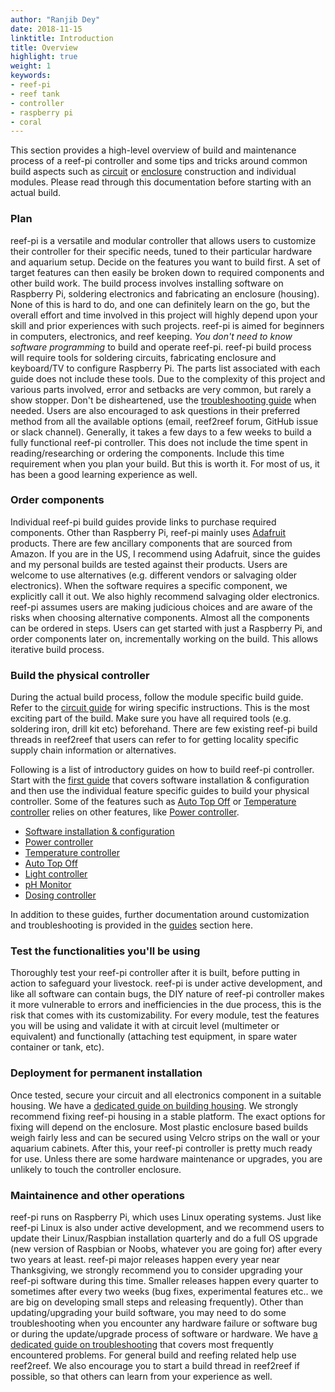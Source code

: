 ```yaml
---
author: "Ranjib Dey"
date: 2018-11-15
linktitle: Introduction
title: Overview
highlight: true
weight: 1
keywords:
- reef-pi
- reef tank
- controller
- raspberry pi
- coral
---
```


This section provides a high-level overview of build and maintenance process of a reef-pi controller and some tips and tricks around common build aspects such as [circuit](/guides/electronics) or [enclosure](/guides/housing) construction and individual modules. Please read through this documentation before starting with an actual build.

### Plan

reef-pi is a versatile and modular controller that allows users to customize their controller for their specific needs, tuned to their particular hardware and aquarium setup. Decide on the features you want to build first. A set of target features can then easily be broken down to required components and other build work. The build process involves installing software on Raspberry Pi, soldering electronics and fabricating an enclosure (housing). None of this is hard to do, and one can definitely learn on the go, but the overall effort and time involved in this project will highly depend upon your skill and prior experiences with such projects. reef-pi is aimed for beginners in computers, electronics, and reef keeping. *You don't need to know software programming* to build and operate reef-pi. reef-pi build process will require tools for soldering circuits, fabricating enclosure and keyboard/TV to configure Raspberry Pi. The parts list associated with each guide does not include these tools. Due to the complexity of this project and various parts involved, error and setbacks are very common, but rarely a show stopper. Don't be disheartened, use the [troubleshooting guide](/guides/troubleshooting/) when needed. Users are also encouraged to ask questions in their preferred method from all the available options (email, reef2reef forum, GitHub issue or slack channel). Generally, it takes a few days to a few weeks to build a fully functional reef-pi controller. This does not include the time spent in reading/researching or ordering the components. Include this time requirement when you plan your build. But this is worth it. For most of us, it has been a good learning experience as well.

### Order components

Individual reef-pi build guides provide links to purchase required components. Other than Raspberry Pi, reef-pi mainly uses [Adafruit](https://www.adafruit.com) products. There are few ancillary components that are sourced from Amazon. If you are in the US, I recommend using Adafruit, since the guides and my personal builds are tested against their products. Users are welcome to use alternatives (e.g. different vendors or salvaging older electronics). When the software requires a specific component, we explicitly call it out. We also highly recommend salvaging older electronics. reef-pi assumes users are making judicious choices and are aware of the risks when choosing alternative components. Almost all the components can be ordered in steps. Users can get started with just a Raspberry Pi, and order components later on, incrementally working on the build. This allows iterative build process.

### Build the physical controller

During the actual build process, follow the module specific build guide. Refer to the [circuit guide](/guides/electronics) for wiring specific instructions. This is the most exciting part of the build. Make sure you have all required tools (e.g. soldering iron, drill kit etc) beforehand. There are few existing reef-pi build threads in reef2reef that users can refer to for getting locality specific supply chain information or alternatives.

Following is a list of introductory guides on how to build reef-pi controller. Start with the [first guide](https://learn.adafruit.com/reef-pi-installation-and-configuration) that covers software installation & configuration and then use the individual feature specific guides to build your physical controller. Some of the features such as [Auto Top Off](https://learn.adafruit.com/reef-pi-water-level-controller) or [Temperature controller](https://learn.adafruit.com/reef-pi-guide-3-temperature-controller) relies on other features, like [Power controller](https://learn.adafruit.com/reef-pi-power-controller).

  - [Software installation & configuration](https://learn.adafruit.com/reef-pi-installation-and-configuration)
  - [Power controller](https://learn.adafruit.com/reef-pi-power-controller)
  - [Temperature controller](https://learn.adafruit.com/reef-pi-guide-3-temperature-controller)
  - [Auto Top Off]( https://learn.adafruit.com/reef-pi-water-level-controller)
  - [Light controller](https://learn.adafruit.com/reef-pi-lighting-controller)
  - [pH Monitor](https://learn.adafruit.com/reef-pi-guide-7-ph-monitoring)
  - [Dosing controller](https://learn.adafruit.com/reef-pi-guide-5-dosing-controller)

In addition to these guides, further documentation around customization and troubleshooting is provided in the [guides](/guides) section here.

### Test the functionalities you'll be using

Thoroughly test your reef-pi controller after it is built, before putting in action to safeguard your livestock. reef-pi is under active development, and like all software can contain bugs, the DIY nature of reef-pi controller makes it more vulnerable to errors and inefficiencies in the due process, this is the risk that comes with its customizability. For every module, test the features you will be using and validate it with at circuit level (multimeter or equivalent) and functionally (attaching test equipment, in spare water container or tank, etc).

### Deployment for permanent installation

Once tested, secure your circuit and all electronics component in a suitable housing. We have a [dedicated guide on building housing](/guides/housing). We strongly recommend fixing reef-pi housing in a stable platform. The exact options for fixing will depend on the enclosure. Most plastic enclosure based builds weigh fairly less and can be secured using Velcro strips on the wall or your aquarium cabinets. After this, your reef-pi controller is pretty much ready for use. Unless there are some hardware maintenance or upgrades, you are unlikely to touch the controller enclosure.

### Maintainence and other operations

reef-pi runs on Raspberry Pi, which uses Linux operating systems. Just like reef-pi Linux is also under active development, and we recommend users to update their Linux/Raspbian installation quarterly and do a full OS upgrade (new version of Raspbian or Noobs, whatever you are going for) after every two years at least. reef-pi major releases happen every year near Thanksgiving, we strongly recommend you to consider upgrading your reef-pi software during this time. Smaller releases happen every quarter to sometimes after every two weeks (bug fixes, experimental features etc.. we are big on developing small steps and releasing frequently).
Other than updating/upgrading your build software, you may need to do some troubleshooting when you encounter any hardware failure or software bug or during the update/upgrade process of software or hardware. We have [a dedicated guide on troubleshooting](/guides/troubleshooting) that covers most frequently encountered problems. For general build and reefing related help use reef2reef. We also encourage you to start a build thread in reef2reef if possible, so that others can learn from your experience as well.
